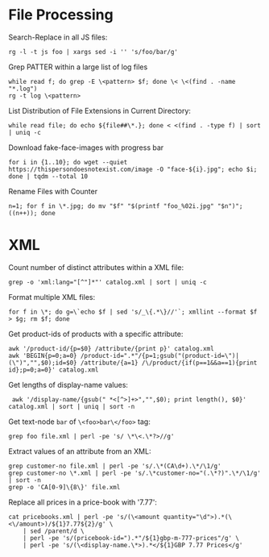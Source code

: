 # File Processing

Search-Replace in all JS files:

    rg -l -t js foo | xargs sed -i '' 's/foo/bar/g'

Grep PATTER within a large list of log files

    while read f; do grep -E \<pattern> $f; done \< \<(find . -name "*.log")  
    rg -t log \<pattern>

List Distribution of File Extensions in Current Directory:

    while read file; do echo ${file##\*.}; done < <(find . -type f) | sort | uniq -c

Download fake-face-images with progress bar

    for i in {1..10}; do wget --quiet https://thispersondoesnotexist.com/image -O "face-${i}.jpg"; echo $i; done | tqdm --total 10

Rename Files with Counter

    n=1; for f in \*.jpg; do mv "$f" "$(printf "foo_%02i.jpg" "$n")"; ((n++)); done

# XML

Count number of distinct attributes within a XML file:

    grep -o 'xml:lang="[^"]*"' catalog.xml | sort | uniq -c

Format multiple XML files:

    for f in \*; do g=\`echo $f | sed 's/_\{.*\}//'`; xmllint --format $f > $g; rm $f; done

Get product-ids of products with a specific attribute:

    awk '/product-id/{p=$0} /attribute/{print p}' catalog.xml
    awk 'BEGIN{p=0;a=0} /product-id=".*"/{p=1;gsub("(product-id=\")|(\")","",$0);id=$0} /attribute/{a=1} /\/product/{if(p==1&&a==1){print id};p=0;a=0}' catalog.xml

Get lengths of display-name values:

     awk '/display-name/{gsub(" *<[^>]+>","",$0); print length(), $0}' catalog.xml | sort | uniq | sort -n

Get text-node `bar` of `\<foo>bar\</foo>` tag:

    grep foo file.xml | perl -pe 's/ \*\<.\*?>//g'

Extract values of an attribute from an XML:

    grep customer-no file.xml | perl -pe 's/.\*(CA\d+).\*/\1/g'
    grep customer-no \*.xml | perl -pe 's/.\*customer-no="(.\*?)".\*/\1/g' | sort -n
    grep -o 'CA[0-9]\{8\}' file.xml

Replace all prices in a price-book with '7.77':

    cat pricebooks.xml | perl -pe 's/(\<amount quantity="\d">).*(\<\/amount>)/${1}7.77${2}/g' \
        | sed /parent/d \
        | perl -pe 's/(pricebook-id=").*"/${1}gbp-m-777-prices"/g' \
        | perl -pe 's/(\<display-name.\*>).*</${1}GBP 7.77 Prices</g'
